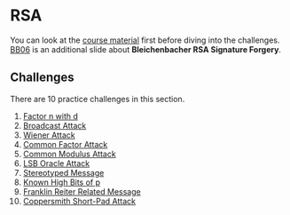 # RSA

You can look at the [course material](https://speakerdeck.com/oalieno/crypto-course-rsa) first before diving into the challenges.  
[BB06](https://speakerdeck.com/oalieno/crypto-course-bleichenbacher-rsa-signature-forgery) is an additional slide about **Bleichenbacher RSA Signature Forgery**.

## Challenges

There are 10 practice challenges in this section.

1. [Factor n with d](/RSA/Factor-n-with-d)
2. [Broadcast Attack](/RSA/Broadcast)
3. [Wiener Attack](/RSA/Wiener)
4. [Common Factor Attack](/RSA/Common-Factor)
5. [Common Modulus Attack](/RSA/Common-Modulus)
6. [LSB Oracle Attack](/RSA/LSB-Oracle)
7. [Stereotyped Message](/RSA/Stereotyped)
8. [Known High Bits of p](/RSA/Known-High-Bits-of-p)
9. [Franklin Reiter Related Message](/RSA/Franklin-Reiter)
10. [Coppersmith Short-Pad Attack](/RSA/Coppersmith-Short-Pad)
